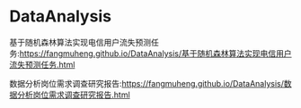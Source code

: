 # DataAnalysis
基于随机森林算法实现电信用户流失预测任务:https://fangmuheng.github.io/DataAnalysis/基于随机森林算法实现电信用户流失预测任务.html<p>
数据分析岗位需求调查研究报告:https://fangmuheng.github.io/DataAnalysis/数据分析岗位需求调查研究报告.html
